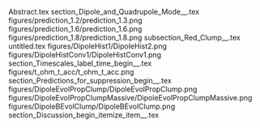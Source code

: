 Abstract.tex
section_Dipole_and_Quadrupole_Mode__.tex
figures/prediction_1.2/prediction_1.3.png
figures/prediction_1.6/prediction_1.6.png
figures/prediction_1.8/prediction_1.8.png
subsection_Red_Clump__.tex
untitled.tex
figures/DipoleHist1/DipoleHist2.png
figures/DipoleHistConv1/DipoleHistConv1.png
section_Timescales_label_time_begin__.tex
figures/t_ohm_t_acc/t_ohm_t_acc.png
section_Predictions_for_suppression_begin__.tex
figures/DipoleEvolPropClump/DipoleEvolPropClump.png
figures/DipoleEvolPropClumpMassive/DipoleEvolPropClumpMassive.png
figures/DipoleBEvolClump/DipoleBEvolClump.png
section_Discussion_begin_itemize_item__.tex